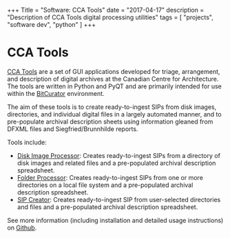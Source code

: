 +++
Title = "Software: CCA Tools"
date = "2017-04-17"
description = "Description of CCA Tools digital processing utilities"
tags = [
    "projects",
    "software dev",
    "python"
]
+++

# CCA Tools

[CCA Tools](https://github.com/cca-public/cca-tools) are a set of GUI applications developed for triage, arrangement, and description of digital archives at the Canadian Centre for Architecture. The tools are written in Python and PyQT and are primarily intended for use within the [BitCurator](https://wiki.bitcurator.net/index.php?title=Main_Page) environment.

The aim of these tools is to create ready-to-ingest SIPs from disk images, directories, and individual digital files in a largely automated manner, and to pre-populate archival description sheets using information gleaned from DFXML files and Siegfried/Brunnhilde reports.

Tools include:

* [Disk Image Processor](https://github.com/CCA-Public/diskimageprocessor): Creates ready-to-ingest SIPs from a directory of disk images and related files and a pre-populated archival description spreadsheet.
* [Folder Processor](https://github.com/CCA-Public/folderprocessor): Creates ready-to-ingest SIPs from one or more directories on a local file system and a pre-populated archival description spreadsheet.
* [SIP Creator](https://github.com/CCA-Public/sipcreator): Creates ready-to-ingest SIP from user-selected directories and files and a pre-populated archival description spreadsheet.

See more information (including installation and detailed usage instructions) on [Github](https://github.com/cca-public/cca-tools).